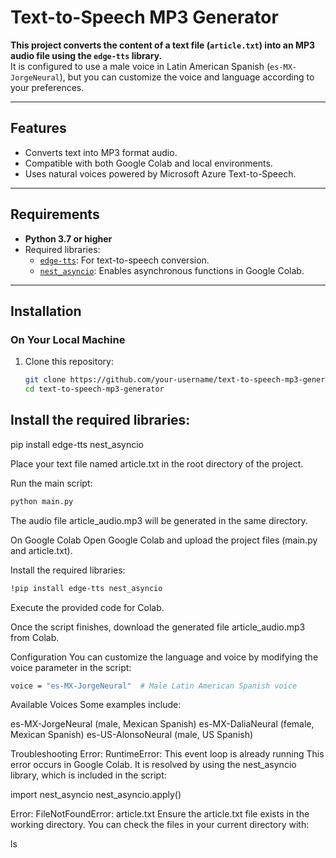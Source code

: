 # Text-to-Speech MP3 Generator

**This project converts the content of a text file (`article.txt`) into an MP3 audio file using the `edge-tts` library.**  
It is configured to use a male voice in Latin American Spanish (`es-MX-JorgeNeural`), but you can customize the voice and language according to your preferences.

---

## Features

- Converts text into MP3 format audio.
- Compatible with both Google Colab and local environments.
- Uses natural voices powered by Microsoft Azure Text-to-Speech.

---

## Requirements

- **Python 3.7 or higher**
- Required libraries:
  - [`edge-tts`](https://github.com/rany2/edge-tts): For text-to-speech conversion.
  - [`nest_asyncio`](https://github.com/erdewit/nest_asyncio): Enables asynchronous functions in Google Colab.

---

## Installation

### On Your Local Machine

1. Clone this repository:
   ```bash
   git clone https://github.com/your-username/text-to-speech-mp3-generator.git
   cd text-to-speech-mp3-generator
## Install the required libraries:
pip install edge-tts nest_asyncio

Place your text file named article.txt in the root directory of the project.

Run the main script:
```bash
python main.py
```
The audio file article_audio.mp3 will be generated in the same directory.

On Google Colab
Open Google Colab and upload the project files (main.py and article.txt).

Install the required libraries:
```bash
!pip install edge-tts nest_asyncio
```
Execute the provided code for Colab.

Once the script finishes, download the generated file article_audio.mp3 from Colab.

Configuration
You can customize the language and voice by modifying the voice parameter in the script:

```bash
voice = "es-MX-JorgeNeural"  # Male Latin American Spanish voice
```

Available Voices
Some examples include:

es-MX-JorgeNeural (male, Mexican Spanish)
es-MX-DaliaNeural (female, Mexican Spanish)
es-US-AlonsoNeural (male, US Spanish)

Troubleshooting
Error: RuntimeError: This event loop is already running
This error occurs in Google Colab. It is resolved by using the nest_asyncio library, which is included in the script:

import nest_asyncio
nest_asyncio.apply()


Error: FileNotFoundError: article.txt
Ensure the article.txt file exists in the working directory. You can check the files in your current directory with:

ls


